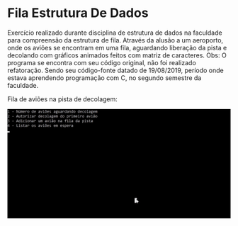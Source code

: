 # Fila Estrutura De Dados
Exercício realizado durante disciplina de estrutura de dados na faculdade para compreensão da estrutura de fila. Através da alusão a um aeroporto, onde os aviões se encontram em uma fila,  aguardando liberação da pista e decolando com gráficos animados feitos com matriz de caracteres. Obs: O programa se encontra com seu código original, não foi realizado refatoração. Sendo seu código-fonte datado de ‎19‎/08/‎2019, período onde estava aprendendo programação com C, no segundo semestre da faculdade. 

Fila de aviões na pista de decolagem:

<img src="print-screen/run.gif">
